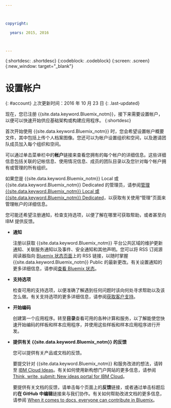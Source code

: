 ```yaml
---



copyright:

  years: 2015, 2016



---
```


{:shortdesc: .shortdesc}
{:codeblock: .codeblock}
{:screen: .screen}
{:new_window: target="_blank"}


# 设置帐户
{: #account}
上次更新时间：2016 年 10 月 23 日
{: .last-updated}

现在，您已注册 {{site.data.keyword.Bluemix_notm}}，接下来需要设置帐户，以便可以快速开始供应基础架构或构建应用程序。
{:shortdesc}

首次开始使用 {{site.data.keyword.Bluemix_notm}} 时，您会希望设置帐户概要文件，其中包括上传个人档案图像。您还可以为帐户设置组织和空间，以及邀请团队成员加入每个组织和空间。 

可以通过单击菜单栏中的**帐户**链接来查看您拥有的每个帐户的详细信息。这些详细信息包括关联的记帐信息、使用情况信息、成员的团队目录以及您针对每个帐户拥有或管理的所有组织。
 

如果您是 {{site.data.keyword.Bluemix_notm}} Local 或 {{site.data.keyword.Bluemix_notm}} Dedicated 的管理员，请参阅[管理 {{site.data.keyword.Bluemix_notm}} Local 或 {{site.data.keyword.Bluemix_notm}} Dedicated](/docs/admin/index.html#mng)，以获取有关使用“管理”页面来管理帐户的详细信息。

您可能还希望注册通知，检查支持选项，以便了解在哪里可获取帮助，或者甚至向 IBM 提供反馈。  

- **通知** 
  
  注册以获取 {{site.data.keyword.Bluemix_notm}} 平台公共区域的维护更新通知、关联服务通知以及事件、安全通知和其他声明。您可以将 RSS 订阅源阅读器指向 [Bluemix 状态页面](http://ibm.biz/Bluemixstatus)上的 RSS 链接，以随时掌握 {{site.data.keyword.Bluemix_notm}} Public 的最新更改。有关设置通知的更多详细信息，请参阅[查看 Bluemix 状态](/docs/support/index.html#viewing-bluemix-status)。

- **支持选项** 
  
  检查可用的支持选项，以便准确了解遇到任何问题时该向何处寻求帮助以及该怎么做。有关支持选项的更多详细信息，请参阅[获取客户支持](/docs/support/index.html#getting-customer-support)。

- **开始编码** 
  
  创建第一个应用程序。转至**目录**查看可用的各种计算和服务，以了解能使您快速开始编码的样板和样本应用程序，并使用这些样板和样本应用程序进行开发。

- **提供有关 {{site.data.keyword.Bluemix_notm}} 的反馈** 
  
  您可以提供有关产品或文档的反馈。 
  
  要提交针对 {{site.data.keyword.Bluemix_notm}} 和服务改进的想法，请转至 [IBM Cloud Ideas](https://ibmcloud.ideas.aha.io)。有关如何使用新构想门户网站的更多信息，请参阅 [Think, write, submit: New ideas portal for IBM Cloud](https://developer.ibm.com/bluemix/2016/10/05/think-write-submit/)。 
  
  要提供有关文档的反馈，请单击每个页面上的**反馈**链接，或者通过单击标题后的**在 GitHub 中编辑**链接来与我们协作。有关如何帮助改进文档的更多信息，请参阅 [When it comes to docs, everyone can contribute in Bluemix](https://developer.ibm.com/bluemix/2016/01/13/bluemix-docs-now-open-source-on-github/)。


